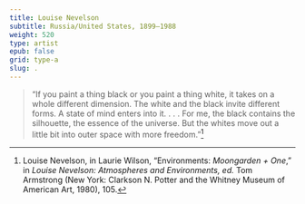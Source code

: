 ```yaml
---
title: Louise Nevelson
subtitle: Russia/United States, 1899–1988
weight: 520
type: artist
epub: false
grid: type-a
slug: .
---
```


>“If you paint a thing black or you paint a thing white, it takes on a whole different dimension. The white and the black invite different forms. A state of mind enters into it. . . . For me, the black contains the silhouette, the essence of the universe. But the whites move out a little bit into outer space with more freedom.”[^1]

[^1]: Louise Nevelson, in Laurie Wilson, “Environments: *Moongarden + One*,” in *Louise Nevelson: Atmospheres and Environments, ed.* Tom Armstrong (New York: Clarkson N. Potter and the Whitney Museum of American Art, 1980), 105.
